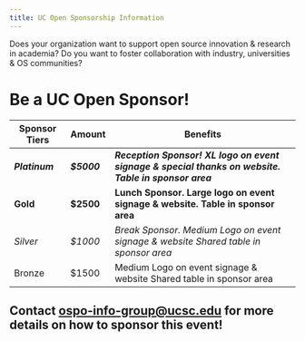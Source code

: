 ```yaml
---
title: UC Open Sponsorship Information
---
```


Does your organization want to support open source innovation & research in academia?
Do you want to foster collaboration with industry, universities & OS communities?

# Be a UC Open Sponsor!

| Sponsor Tiers  | Amount      | Benefits                                                                                             |
| -------------- | ----------- | ---------------------------------------------------------------------------------------------------- |
| **_Platinum_** | **_$5000_** | **_Reception Sponsor! XL logo on event signage & special thanks on website. Table in sponsor area_** |
| **Gold**       | **$2500**   | **Lunch Sponsor. Large logo on event signage & website. Table in sponsor area**                      |
| _Silver_       | _$1000_     | _Break Sponsor. Medium Logo on event signage & website Shared table in sponsor area_                 |
| Bronze         | $1500       | Medium Logo on event signage & website Shared table in sponsor area                                  |

## Contact ospo-info-group@ucsc.edu for more details on how to sponsor this event!

